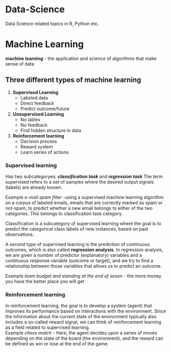 # Data-Science
Data Science related topics in R, Python etc.

# Machine Learning
**machine learning** - the application and science of algorithms that make sense of data
## Three different types of machine learning
1. **Supervised Learning**
   * Labeled data
   * Direct feedback
   * Predict outcome/future
2. **Unsupervised Learning**
   * No lables
   * No feedback
   * Find hidden structure in data
3. **Reinforcement learning**
   * Decision process
   * Reward system
   * Learn series of actions

### Supervised learning
Has two subcategoryes: ***classification task*** and ***regression task***
The term supervised refers to a set of samples where the desired output signals (labels) are already known.  
  
Example _e-mail spam filter_ -using a supervised machine learning algorithm on a corpus of labeled emails, emails that are
correctly marked as spam or not-spam, to predict whether a new email belongs to
either of the two categories. This belongs to classification task category.

Classification is a subcategory of supervised learning where the goal is to predict the categorical class labels of new instances, based on past observations.

A second type of supervised learning is the prediction of continuous outcomes, which is also called **regression analysis**. In regression analysis, we are given a number of predictor (explanatory) variables and a continuous response variable (outcome or target), and we try to find a relationship between those variables that allows us to predict an outcome.

Example _team budget and standing at the end of seson_ - the more money you have the better place you will get

### Reinforcement learning
In reinforcement learning, the goal is to develop a system (agent) that improves its performance based on interactions with the environment. Since the information about the current state of the environment typically also includes a so-called reward signal, we can think of reinforcement learning as a field related to supervised learning.  
Example _chess match_ - Here, the agent decides upon a series of moves depending on the state of the board (the environment), and the reward can be defined as win or lose at the end of the game.
